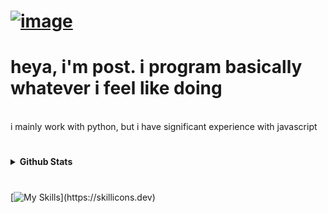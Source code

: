 # [![image](https://github.com/Postigic/Postigic/assets/143212308/04c22798-abe9-40df-bd86-6a903497967a)](https://postigic.github.io)

# heya, i'm post. i program basically whatever i feel like doing
<br>
i mainly work with python, but i have significant experience with javascript

#

<details>
  <summary><b>Github Stats</b></summary>
  
  <a href="#">![Github Stats](https://github-readme-stats.vercel.app/api?username=Postigic&show_icons=true&theme=dark&hide_border=true)</a>
  <a href="#">![Top Langs](https://github-readme-stats.vercel.app/api/top-langs/?username=Postigic&layout=compact&theme=dark&hide_border=true)</a>
</details> 

#

[![My Skills](https://skillicons.dev/icons?i=vscode,py,js,html,css,)](https://skillicons.dev)
